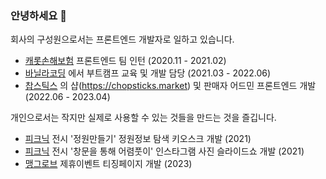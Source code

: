 ### 안녕하세요 👋

회사의 구성원으로서는 프론트엔드 개발자로 일하고 있습니다. <br/>

- [캐롯손해보험](https://www.carrotins.com/) 프론트엔드 팀 인턴 (2020.11 - 2021.02)
- [바닐라코딩](https://www.vanillacoding.co/) 에서 부트캠프 교육 및 개발 담당 (2021.03 - 2022.06)
- [찹스틱스](https://www.chopsticks.market/) 의 샵(https://chopsticks.market) 및 판매자 어드민 프론트엔드 개발 (2022.06 - 2023.04)

개인으로서는 작지만 실제로 사용할 수 있는 것들을 만드는 것을 즐깁니다. <br/>

- [피크닉](http://piknic.kr/) 전시 '정원만들기' 정원정보 탐색 키오스크 개발 (2021)
- [피크닉](http://piknic.kr/) 전시 '창문을 통해 어렴풋이' 인스타그램 사진 슬라이드쇼 개발 (2021)
- [맹그로브](https://mangrove.city/en/) 제휴이벤트 티징페이지 개발 (2023)
